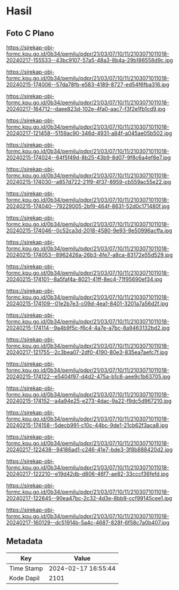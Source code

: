 # Hasil

## Foto C Plano

https://sirekap-obj-formc.kpu.go.id/0b34/pemilu/pdpr/21/03/07/10/11/2103071011018-20240217-155533--43bc9107-57a5-48a3-8b4a-29b186558d9c.jpg

https://sirekap-obj-formc.kpu.go.id/0b34/pemilu/pdpr/21/03/07/10/11/2103071011018-20240215-174006--57da78fb-e583-4189-8727-ed54f6fba316.jpg

https://sirekap-obj-formc.kpu.go.id/0b34/pemilu/pdpr/21/03/07/10/11/2103071011018-20240217-164712--daee823d-102e-4fa0-aac7-f3f2e1fb1cd9.jpg

https://sirekap-obj-formc.kpu.go.id/0b34/pemilu/pdpr/21/03/07/10/11/2103071011018-20240217-121458--5159ac90-346d-4931-a84f-a045ae05b502.jpg

https://sirekap-obj-formc.kpu.go.id/0b34/pemilu/pdpr/21/03/07/10/11/2103071011018-20240215-174024--64f5f49d-8b25-43b9-8d07-9f8c6a4ef8e7.jpg

https://sirekap-obj-formc.kpu.go.id/0b34/pemilu/pdpr/21/03/07/10/11/2103071011018-20240215-174030--a857d722-21f9-4f37-8959-cb559ac55e22.jpg

https://sirekap-obj-formc.kpu.go.id/0b34/pemilu/pdpr/21/03/07/10/11/2103071011018-20240215-174040--79229005-2bf9-464f-8631-52d0c171480f.jpg

https://sirekap-obj-formc.kpu.go.id/0b34/pemilu/pdpr/21/03/07/10/11/2103071011018-20240215-174046--0c52ca3d-2018-4580-9e93-9e50996acffa.jpg

https://sirekap-obj-formc.kpu.go.id/0b34/pemilu/pdpr/21/03/07/10/11/2103071011018-20240215-174053--8962426a-26b3-4fe7-a8ca-83172e55d529.jpg

https://sirekap-obj-formc.kpu.go.id/0b34/pemilu/pdpr/21/03/07/10/11/2103071011018-20240215-174101--8a5faf4a-8021-41ff-8ec4-71f95690ef34.jpg

https://sirekap-obj-formc.kpu.go.id/0b34/pemilu/pdpr/21/03/07/10/11/2103071011018-20240215-174109--01e2b7e3-c09d-4ea1-8401-3201a7a56d2f.jpg

https://sirekap-obj-formc.kpu.go.id/0b34/pemilu/pdpr/21/03/07/10/11/2103071011018-20240215-174114--9a4b9f5c-f6c4-4a7e-a7bc-8a9463132bd2.jpg

https://sirekap-obj-formc.kpu.go.id/0b34/pemilu/pdpr/21/03/07/10/11/2103071011018-20240217-121755--2c3bea07-2df0-4190-80e3-835ea7aefc7f.jpg

https://sirekap-obj-formc.kpu.go.id/0b34/pemilu/pdpr/21/03/07/10/11/2103071011018-20240215-174122--e5404f97-d4d2-475a-b1c8-aee9c1b63705.jpg

https://sirekap-obj-formc.kpu.go.id/0b34/pemilu/pdpr/21/03/07/10/11/2103071011018-20240215-174152--a4a94e25-e273-4dac-9a22-f9dc5d967210.jpg

https://sirekap-obj-formc.kpu.go.id/0b34/pemilu/pdpr/21/03/07/10/11/2103071011018-20240215-174158--5decb991-c10c-44bc-9de1-21cb62f3aca8.jpg

https://sirekap-obj-formc.kpu.go.id/0b34/pemilu/pdpr/21/03/07/10/11/2103071011018-20240217-122438--94186ad1-c246-41e7-bde3-3f8b888420d2.jpg

https://sirekap-obj-formc.kpu.go.id/0b34/pemilu/pdpr/21/03/07/10/11/2103071011018-20240217-122210--e19d42db-d806-46f7-ae82-33cccf36fefd.jpg

https://sirekap-obj-formc.kpu.go.id/0b34/pemilu/pdpr/21/03/07/10/11/2103071011018-20240217-122645--90ea47bc-2c32-4d3e-8bb9-ccf99145cee1.jpg

https://sirekap-obj-formc.kpu.go.id/0b34/pemilu/pdpr/21/03/07/10/11/2103071011018-20240217-160129--dc51914b-5a4c-4687-828f-6f58c7a0b407.jpg


## Metadata

| Key        | Value               |
| ---------- | ------------------- |
| Time Stamp | 2024-02-17 16:55:44 |
| Kode Dapil | 2101                |



